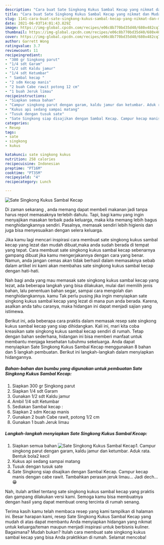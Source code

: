 ```yaml
---
description: "Cara buat Sate Singkong Kukus Sambal Kecap yang nikmat dan Mudah Dibuat"
title: "Cara buat Sate Singkong Kukus Sambal Kecap yang nikmat dan Mudah Dibuat"
slug: 1141-cara-buat-sate-singkong-kukus-sambal-kecap-yang-nikmat-dan-mudah-dibuat
date: 2021-06-03T14:01:43.829Z
image: https://img-global.cpcdn.com/recipes/e06c8b770bd35d40/680x482cq70/sate-singkong-kukus-sambal-kecap-foto-resep-utama.jpg
thumbnail: https://img-global.cpcdn.com/recipes/e06c8b770bd35d40/680x482cq70/sate-singkong-kukus-sambal-kecap-foto-resep-utama.jpg
cover: https://img-global.cpcdn.com/recipes/e06c8b770bd35d40/680x482cq70/sate-singkong-kukus-sambal-kecap-foto-resep-utama.jpg
author: Garrett Wong
ratingvalue: 3.7
reviewcount: 11
recipeingredient:
- "300 gr Singkong parut"
- "1/4 sdt Garam"
- "1/2 sdt Kaldu jamur"
- "1/4 sdt Ketumbar"
- " Sambal kecap "
- "2 sdm Kecap manis"
- "2 buah Cabe rawit potong 12 cm"
- "1 buah Jeruk limau"
recipeinstructions:
- "Siapkan semua bahan"
- "Campur singkong parut dengan garam, kaldu jamur dan ketumbar. Aduk rata. Bentuk bola2 kecil"
- "Kukus api sedang sampai matang"
- "Tusuk dengan tusuk sate"
- "Sate Singkong siap disajikan dengan Sambal Kecap. Campur kecap manis dengan cabe rawit. Tambahkan perasan jeruk limau... Jadi dech... 😁"
categories:
- Resep
tags:
- sate
- singkong
- kukus

katakunci: sate singkong kukus 
nutrition: 258 calories
recipecuisine: Indonesian
preptime: "PT16M"
cooktime: "PT35M"
recipeyield: "4"
recipecategory: Lunch

---
```



![Sate Singkong Kukus Sambal Kecap](https://img-global.cpcdn.com/recipes/e06c8b770bd35d40/680x482cq70/sate-singkong-kukus-sambal-kecap-foto-resep-utama.jpg)

Di zaman  sekarang , anda memang dapat membeli makanan jadi tanpa harus repot memasaknya terlebih dahulu. Tapi, bagi kamu yang ingin menyajikan masakan terbaik pada keluarga, maka kita memang lebih bagus menghidangkannya sendiri. Pasalnya, memasak sendiri lebih higienis dan juga bisa menyesuaikan dengan selera keluarga.

Jika kamu lagi mencari inspirasi cara membuat sate singkong kukus sambal kecap yang lezat dan mudah dibuat,maka anda sudah berada di tempat yang tepat. Cara membuat sate singkong kukus sambal kecap  sebenarnya gampang dibuat jika kamu mengerjakannya dengan cara yang benar. Namun, anda jangan cemas akan tidak berhasil dalam memasaknya 
sebab dalam artikel ini kami akan membahas sate singkong kukus sambal kecap dengan hati-hati.  



Nah bagi anda yang mau memasak sate singkong kukus sambal kecap yang lezat, ada beberapa langkah yang bisa dilakukan, mulai dari memilih jenis bahan, lalu penentuan bahan segar, sampai cara mengolah dan menghidangkannya. kamu Tak perlu pusing jika ingin menyiapkan sate singkong kukus sambal kecap yang lezat di mana pun anda berada. Karena, asalkan anda  tahu caranya, maka hidangan ini dapat menjadi sajian yang istimewa.

Berikut ini, ada beberapa cara praktis  dalam memasak resep sate singkong kukus sambal kecap yang siap dihidangkan. Kali ini, mari kita coba kreasikan sate singkong kukus sambal kecap sendiri di rumah. Tetap dengan bahan sederhana, hidangan ini bisa memberi manfaat untuk membantu menjaga kesehatan tubuhmu sekeluarga. Anda dapat menyiapkan Sate Singkong Kukus Sambal Kecap menggunakan 8 bahan dan 5 langkah pembuatan. Berikut ini langkah-langkah dalam menyiapkan hidangannya.

<!--inarticleads1-->

##### Bahan-bahan dan bumbu yang digunakan untuk pembuatan Sate Singkong Kukus Sambal Kecap:

1. Siapkan 300 gr Singkong parut
1. Siapkan 1/4 sdt Garam
1. Gunakan 1/2 sdt Kaldu jamur
1. Ambil 1/4 sdt Ketumbar
1. Sediakan  Sambal kecap :
1. Siapkan 2 sdm Kecap manis
1. Gunakan 2 buah Cabe rawit, potong 1/2 cm
1. Gunakan 1 buah Jeruk limau




<!--inarticleads2-->

##### Langkah-langkah menyiapkan Sate Singkong Kukus Sambal Kecap:

1. Siapkan semua bahan
<img src="https://img-global.cpcdn.com/steps/cc167e623ba7bfa0/160x128cq70/sate-singkong-kukus-sambal-kecap-langkah-memasak-1-foto.jpg" alt="Sate Singkong Kukus Sambal Kecap">1. Campur singkong parut dengan garam, kaldu jamur dan ketumbar. Aduk rata. Bentuk bola2 kecil
1. Kukus api sedang sampai matang
1. Tusuk dengan tusuk sate
1. Sate Singkong siap disajikan dengan Sambal Kecap. Campur kecap manis dengan cabe rawit. Tambahkan perasan jeruk limau... Jadi dech... 😁




Nah, itulah artikel tentang  sate singkong kukus sambal kecap  yang praktis dan gampang dilakukan versi kami. Semoga kamu bisa membuatnya dengan hasil yang dapat membuat oreng tercinta di rumah senang. 

Terima kasih kamu telah membaca resep yang kami tampilkan di halaman ini. Besar harapan kami, resep  Sate Singkong Kukus Sambal Kecap yang mudah di atas dapat membantu Anda menyiapkan hidangan yang nikmat untuk keluarga/teman maupun menjadi inspirasi untuk berbisnis kuliner. Bagaimana? Mudah bukan? Itulah cara membuat sate singkong kukus sambal kecap yang bisa Anda praktikkan di rumah. Selamat mencoba!

